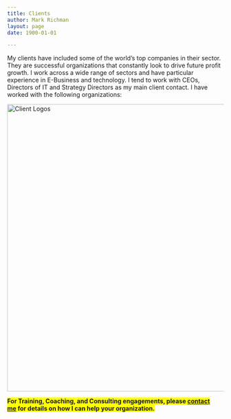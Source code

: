 ```yaml
---
title: Clients
author: Mark Richman
layout: page
date: 1900-01-01

---
```

My clients have included some of the world’s top companies in their sector. They are successful organizations that constantly look to drive future profit growth. I work across a wide range of sectors and have particular experience in E-Business and technology. I tend to work with CEOs, Directors of IT and Strategy Directors as my main client contact. I have worked with the following organizations:

<img class="alignnone size-large wp-image-602" src="//www.markrichman.com/wp-content/uploads/2014/11/client-logos-1024x1024.png" alt="Client Logos" width="669" height="669" srcset="//www.markrichman.com/wp-content/uploads/2014/11/client-logos-66x66.png 66w, //www.markrichman.com/wp-content/uploads/2014/11/client-logos-150x150.png 150w, //www.markrichman.com/wp-content/uploads/2014/11/client-logos-300x300.png 300w, //www.markrichman.com/wp-content/uploads/2014/11/client-logos-1024x1024.png 1024w" sizes="(max-width: 669px) 100vw, 669px" />

<!--

<ul>
	
<li><a href="http://www.affinity.com">Affinity Internet</a></li>


	
<li><a href="http://www.chaplikcardiology.com/">Alexander Chaplik, MD</a></li>


	
<li><a href="http://www.alpeng.com/">Alpine Engineered Products</a></li>


	
<li><a href="http://www.autonation.com">AutoNation</a></li>


	
<li><a href="http://www.burgerking.com">Burger King Corporation</a></li>


	
<li><a title="Campus Management Corporation" href="http://www.campusmanagement.com/" target="_blank">Campus Management Corporation</a></li>


	
<li><a href="http://www.usa.canon.com">Canon U.S.A.</a></li>


	
<li><a href="http://www.choicepoint.com">ChoicePoint</a></li>


	
<li><a href="http://www.ca.com">Computer Associates</a></li>


	
<li><a href="http://www.directinsite.com/">Computer Concepts Corporation</a></li>


	
<li>Coral Petroleum</li>


	
<li>Crystal Petroleum</li>


	
<li><a href="http://www.dmrglobal.com/">DMR Global</a></li>


	
<li>Eagle Petroleum</li>


	
<li><a href="http://investing.businessweek.com/research/stocks/private/snapshot.asp?privcapId=123966">Encore Development</a></li>


	
<li><a href="http://investing.businessweek.com/research/stocks/private/snapshot.asp?privcapId=740952">Fusive.com</a></li>


	
<li><a href="http://www.gate.com">Gate.com</a></li>


	
<li><a href="http://www.goal.com">Goal.com</a></li>


	
<li><a href="http://www.crunchbase.com/company/health-benefits-direct">Health Benefits Direct</a></li>


	
<li><a href="http://www.hostway.com">Hostway Corporation</a></li>


	
<li><a href="http://www.jmfamily.com">JM Family Enterprises</a></li>


	
<li><a href="http://www.jtech.com">JTech Communications</a></li>


	
<li><a href="http://www.mixedmediafusion.com/">Mixed Media Fusion</a></li>


	
<li><a href="https://designjournalmag.com/companies/detail/3006-mobelform">Mobelform</a></li>


	
<li><a href="http://www.nutri-health.com">Nutri-Health Supplements</a></li>


	
<li><a href="http://www.verio.com">NTT/VERIO</a></li>


	
<li><a href="http://www.officedepot.com">Office Depot</a></li>


	
<li><a href="http://www.partsbase.com">PartsBase.com</a></li>


	
<li><a href="http://www.raynaberg.com">Rayna Berg</a></li>


	
<li><a href="http://www.cpraedfirstaidinstructor.com">Rodrigo McDermott</a></li>


	
<li><a href="http://www.bizjournals.com/southflorida/stories/2000/11/06/daily19.html">Registry Magic</a></li>


	
<li><a href="http://www.cpraedfirstaidinstructor.com">Rodrigo McDermott</a></li>


	
<li><a href="https://plus.google.com/111129950011236103144/about?gl=us&hl=en">Sample Tire</a></li>


	
<li><a href="http://www.singerasset.com/">Singer Asset Finance</a></li>


	
<li><a href="http://investing.businessweek.com/research/stocks/private/snapshot.asp?privcapId=2721879">SoftMountain, Inc.</a></li>


	
<li><a href="http://www.stonybrookmedicine.edu/">SUNY Stony Brook Health Sciences Center</a></li>


	
<li><a href="http://www.valueweb.com">ValueWeb</a></li>


	
<li><a href="http://www.vitacost.com">Vitacost.com</a></li>


	
<li><a href="http://www.wealthmsi.com">Wealth Management Systems</a></li>


</ul>


-->

<span style="background-color: #ffff00; font-weight: bold;">For Training, Coaching, and Consulting engagements, please <a title="Contact" href="http://www.markrichman.com/contact">contact me</a> for details on how I can help your organization.</span>